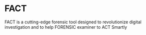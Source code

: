 # FACT
FACT is a cutting-edge forensic tool designed to revolutionize digital investigation and to help  FORENSIC examiner to ACT Smartly
